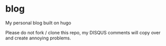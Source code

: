 # blog
My personal blog built on hugo

Please do not fork / clone this repo, my DISQUS comments will copy over and create annoying problems.
